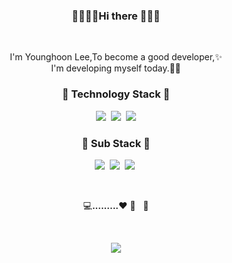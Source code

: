
<h3 align="center">👋👋👋👋Hi there 👋👋👋</h3>
<br>
<p align="center"> 
I'm Younghoon Lee,To become a good developer,✨<br>
  I'm developing myself today.🏃💦
</p>


<h3 align="center">🌴 Technology Stack 🌴</h3>
<p align="center">
  <img src="https://img.shields.io/badge/-Spring-orange"/>&nbsp
  <img src="https://img.shields.io/badge/-JAVA-orange"/>&nbsp
  <img src="https://img.shields.io/badge/-Oracle-navy"/>
  <br>
</p>

<h3 align="center">🌱 Sub Stack 🌱</h3>
<p align="center">
  <img src="https://img.shields.io/badge/-html-blue"/>&nbsp
  <img src="https://img.shields.io/badge/-css-blue"/>&nbsp
  <img src="https://img.shields.io/badge/-Jquery-orange"/>&nbsp
</p>
<br>
<p align="center">
  💻<strong>.........</strong>❤️&nbsp🚴&nbsp&nbsp&nbsp💨
</p>
<br>
<p align="center">
<a href="https://www.instagram.com/younghoonyh/"><img src="https://img.shields.io/badge/instagram-d14836?style=flat-square&logo=instagram&logoColor=white"/></a>
</p>
